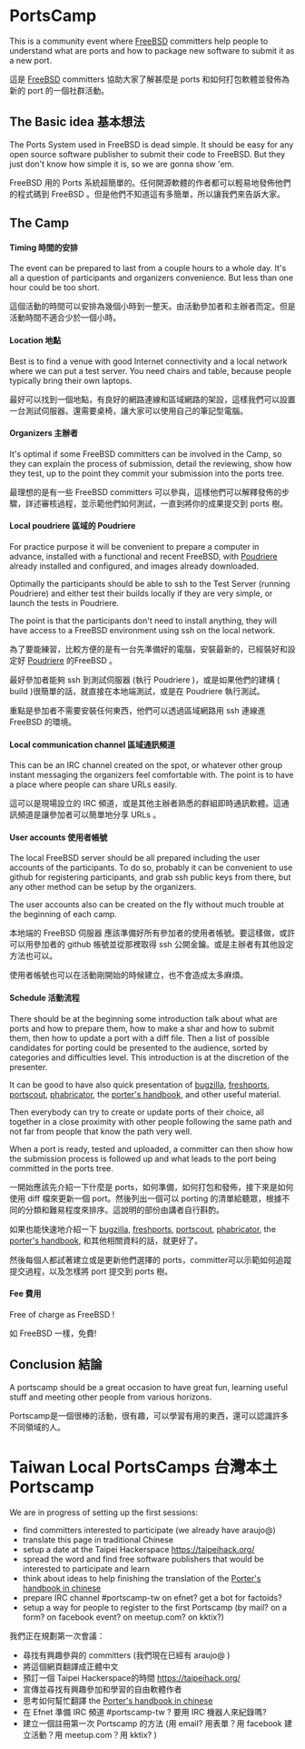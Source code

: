 
PortsCamp
==============

This is a community event where [FreeBSD][freebsd] committers help people to understand what are ports and how to package new software to submit it as a new port.

這是 [FreeBSD][freebsd] committers 協助大家了解甚麼是 ports 和如何打包軟體並發佈為新的 port 的一個社群活動。

The Basic idea 基本想法
------------------
The Ports System used in FreeBSD is dead simple. It should be easy for any open source software publisher to submit their code to FreeBSD. But they just don't know how simple it is, so we are gonna show 'em.

FreeBSD 用的 Ports 系統超簡單的。任何開源軟體的作者都可以輕易地發佈他們的程式碼到 FreeBSD 。但是他們不知道這有多簡單，所以讓我們來告訴大家。

The Camp
-------------------

#### Timing 時間的安排

The event can be prepared to last from a couple hours to a whole day. It's all a question of participants and organizers convenience. But less than one hour could be too short.

這個活動的時間可以安排為幾個小時到一整天。由活動參加者和主辦者而定。但是活動時間不適合少於一個小時。

#### Location 地點

Best is to find a venue with good Internet connectivity and a local network where we can put a test server. You need chairs and table, because people typically bring their own laptops.

最好可以找到一個地點，有良好的網路連線和區域網路的架設，這樣我們可以設置一台測試伺服器。還需要桌椅，讓大家可以使用自己的筆記型電腦。

#### Organizers 主辦者

It's optimal if some FreeBSD committers can be involved in the Camp, so they can explain the process of submission, detail the reviewing, show how they test, up to the point they commit your submission into the ports tree.

最理想的是有一些 FreeBSD committers 可以參與，這樣他們可以解釋發佈的步驟，詳述審核過程，並示範他們如何測試，一直到將你的成果提交到 ports 樹。

#### Local poudriere 區域的 Poudriere

For practice purpose it will be convenient to prepare a computer in advance, installed with a functional and recent FreeBSD, with [Poudriere][poudriere] already installed and configured, and images already downloaded.

Optimally the participants should be able to ssh to the Test Server (running Poudriere) and either test their builds locally if they are very simple, or launch the tests in Poudriere.

The point is that the participants don't need to install anything, they will have access to a FreeBSD environment using ssh on the local network.

為了要能練習，比較方便的是有一台先準備好的電腦，安裝最新的，已經裝好和設定好 [Poudriere][poudriere]  的FreeBSD 。

最好參加者能夠 ssh 到測試伺服器 (執行 Poudriere )，或是如果他們的建構 ( build )很簡單的話，就直接在本地端測試，或是在  Poudriere 執行測試。

重點是參加者不需要安裝任何東西，他們可以透過區域網路用 ssh 連線進 FreeBSD 的環境。

#### Local communication channel 區域通訊頻道

This can be an IRC channel created on the spot, or whatever other group instant messaging the organizers feel comfortable with. The point is to have a place where people can share URLs easily.

這可以是現場設立的 IRC 頻道，或是其他主辦者熟悉的群組即時通訊軟體。這通訊頻道是讓參加者可以簡單地分享 URLs 。

#### User accounts 使用者帳號

The local FreeBSD server should be all prepared including the user accounts of the participants. To do so, probably it can be convenient to use github for registering participants, and grab ssh public keys from there, but any other method can be setup by the organizers.

The user accounts also can be created on the fly without much trouble at the beginning of each camp.

本地端的 FreeBSD 伺服器 應該準備好所有參加者的使用者帳號。要這樣做，或許可以用參加者的 github 帳號並從那裡取得 ssh 公開金鑰。或是主辦者有其他設定方法也可以。

使用者帳號也可以在活動剛開始的時候建立，也不會造成太多麻煩。

#### Schedule 活動流程

There should be at the beginning some introduction talk about what are ports and how to prepare them, how to make a shar and how to submit them, then how to update a port with a diff file. Then a list of possible candidates for porting could be presented to the audience, sorted by categories and difficulties level. This introduction is at the discretion of the presenter.

It can be good to have also quick presentation of [bugzilla][bugzilla], [freshports][freshports], [portscout][portscout], [phabricator][phabricator], the [porter's handbook][porterhandbook], and other useful material.

Then everybody can try to create or update ports of their choice, all together in a close proximity with other people following the same path and not far from people that know the path very well.

When a port is ready, tested and uploaded, a committer can then show how the submission process is followed up and what leads to the port being committed in the ports tree.

一開始應該先介紹一下什麼是 ports，如何準備，如何打包和發佈，接下來是如何使用 diff 檔來更新一個 port。然後列出一個可以 porting 的清單給聽眾，根據不同的分類和難易程度來排序。這說明的部份由講者自行斟酌。

如果也能快速地介紹一下 [bugzilla][bugzilla], [freshports][freshports], [portscout][portscout], [phabricator][phabricator], the [porter's handbook][porterhandbook], 和其他相關資料的話，就更好了。

然後每個人都試著建立或是更新他們選擇的 ports，committer可以示範如何追蹤提交過程，以及怎樣將 port 提交到 ports 樹。

#### Fee 費用

Free of charge as FreeBSD !

如 FreeBSD 一樣，免費!

Conclusion 結論
-------------

A portscamp should be a great occasion to have great fun, learning useful stuff and meeting other people from various horizons.

Portscamp是一個很棒的活動，很有趣，可以學習有用的東西，還可以認識許多不同領域的人。

Taiwan Local PortsCamps 台灣本土 Portscamp
=============================

We are in progress of setting up the first sessions:

- find committers interested to participate (we already have araujo@)
- translate this page in traditional Chinese
- setup a date at the Taipei Hackerspace https://taipeihack.org/
- spread the word and find free software publishers that would be interested to participate and learn
- think about ideas to help finishing the translation of the [Porter's handbook in chinese][porterhandbooktw]
- prepare IRC channel #portscamp-tw on efnet? get a bot for factoids?
- setup a way for people to register to the first Portscamp (by mail? on a form? on facebook event? on meetup.com? on kktix?)

我們正在規劃第一次會議：
- 尋找有興趣參與的 committers (我們現在已經有 araujo@ )
- 將這個網頁翻譯成正體中文
- 預訂一個 Taipei Hackerspace的時間 https://taipeihack.org/
- 宣傳並尋找有興趣參加和學習的自由軟體作者
- 思考如何幫忙翻譯 the [Porter's handbook in chinese][porterhandbooktw]
- 在 Efnet 準備 IRC 頻道 #portscamp-tw ? 要用 IRC 機器人來紀錄嗎?
- 建立一個註冊第一次 Portscamp 的方法 (用 email? 用表單？用 facebook 建立活動？用 meetup.com？用 kktix? )

[freebsd]: https://www.freebsd.org/
[freshports]: http://www.freshports.org/
[portscout]: http://portscout.freebsd.org/
[bugzilla]: https://bugs.freebsd.org/bugzilla/
[phabricator]: https://reviews.freebsd.org/
[poudriere]: https://www.freebsd.org/doc/handbook/ports-poudriere.html
[porterhandbook]: https://www.freebsd.org/doc/en/books/porters-handbook/
[porterhandbooktw]: https://www.freebsd.org/doc/zh_TW/books/porters-handbook/
